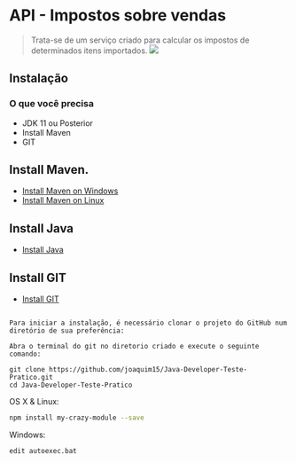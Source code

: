 # API - Impostos sobre vendas

> Trata-se de um serviço criado para calcular os impostos de determinados itens importados.
![](header.png)

## Instalação

### O que você precisa
+ JDK 11 ou Posterior
+ Install Maven
+ GIT

## Install Maven.
+ [Install Maven on Windows](https://www.baeldung.com/install-maven-on-windows-linux-mac#installing-maven-on-windows)
+ [Install Maven on Linux](https://www.baeldung.com/install-maven-on-windows-linux-mac#installing-maven-on-linux)

## Install Java
+ [Install Java](https://java.tutorials24x7.com/blog/how-to-install-java-11-on-windows)

## Install GIT
+ [Install GIT](https://www.atlassian.com/br/git/tutorials/install-git)

```git

Para iniciar a instalação, é necessário clonar o projeto do GitHub num diretório de sua preferência:

Abra o terminal do git no diretorio criado e execute o seguinte comando:

git clone https://github.com/joaquim15/Java-Developer-Teste-Pratico.git
cd Java-Developer-Teste-Pratico

```

OS X & Linux:

```sh
npm install my-crazy-module --save
```

Windows:

```sh
edit autoexec.bat
